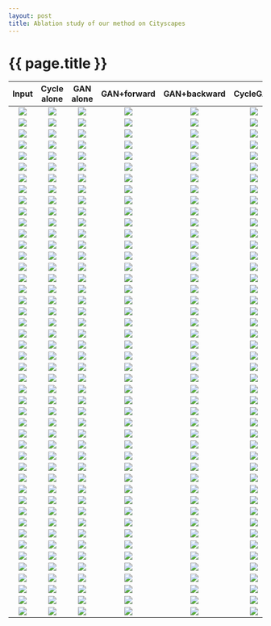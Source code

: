 ```yaml
---
layout: post
title: Ablation study of our method on Cityscapes
---
```

{{ page.title }}
================

| Input | Cycle alone | GAN alone | GAN+forward | GAN+backward | CycleGAN | Ground Truth |
|:---:|:---------:|:----------:|:----------:|:---------:|:----------:|:-------------:|
| ![]({{site.baseurl}}/images/cityscapes-comparison/label2photo/target/images/frankfurt_000001_052120_leftImg8bit.jpg) | ![]({{site.baseurl}}/images/cityscapes-comparison/photo2label/no_gan/images/frankfurt_000001_052120_leftImg8bit.jpg) | ![]({{site.baseurl}}/images/cityscapes-comparison/photo2label/no_cycle/images/frankfurt_000001_052120_leftImg8bit.jpg) | ![]({{site.baseurl}}/images/cityscapes-comparison/photo2label/forward/images/frankfurt_000001_052120_leftImg8bit.jpg) | ![]({{site.baseurl}}/images/cityscapes-comparison/photo2label/backward/images/frankfurt_000001_052120_leftImg8bit.jpg) | ![]({{site.baseurl}}/images/cityscapes-comparison/photo2label/cycle/images/frankfurt_000001_052120_leftImg8bit.jpg) | ![]({{site.baseurl}}/images/cityscapes-comparison/photo2label/target/images/frankfurt_000001_052120_leftImg8bit.jpg) |
| ![]({{site.baseurl}}/images/cityscapes-comparison/photo2label/target/images/frankfurt_000001_052120_leftImg8bit.jpg) | ![]({{site.baseurl}}/images/cityscapes-comparison/label2photo/no_gan/images/frankfurt_000001_052120_leftImg8bit.jpg) | ![]({{site.baseurl}}/images/cityscapes-comparison/label2photo/no_cycle/images/frankfurt_000001_052120_leftImg8bit.jpg) | ![]({{site.baseurl}}/images/cityscapes-comparison/label2photo/forward/images/frankfurt_000001_052120_leftImg8bit.jpg) | ![]({{site.baseurl}}/images/cityscapes-comparison/label2photo/backward/images/frankfurt_000001_052120_leftImg8bit.jpg) | ![]({{site.baseurl}}/images/cityscapes-comparison/label2photo/cycle/images/frankfurt_000001_052120_leftImg8bit.jpg) | ![]({{site.baseurl}}/images/cityscapes-comparison/label2photo/target/images/frankfurt_000001_052120_leftImg8bit.jpg) |
| ![]({{site.baseurl}}/images/cityscapes-comparison/label2photo/target/images/frankfurt_000001_030310_leftImg8bit.jpg) | ![]({{site.baseurl}}/images/cityscapes-comparison/photo2label/no_gan/images/frankfurt_000001_030310_leftImg8bit.jpg) | ![]({{site.baseurl}}/images/cityscapes-comparison/photo2label/no_cycle/images/frankfurt_000001_030310_leftImg8bit.jpg) | ![]({{site.baseurl}}/images/cityscapes-comparison/photo2label/forward/images/frankfurt_000001_030310_leftImg8bit.jpg) | ![]({{site.baseurl}}/images/cityscapes-comparison/photo2label/backward/images/frankfurt_000001_030310_leftImg8bit.jpg) | ![]({{site.baseurl}}/images/cityscapes-comparison/photo2label/cycle/images/frankfurt_000001_030310_leftImg8bit.jpg) | ![]({{site.baseurl}}/images/cityscapes-comparison/photo2label/target/images/frankfurt_000001_030310_leftImg8bit.jpg) |
| ![]({{site.baseurl}}/images/cityscapes-comparison/photo2label/target/images/frankfurt_000001_030310_leftImg8bit.jpg) | ![]({{site.baseurl}}/images/cityscapes-comparison/label2photo/no_gan/images/frankfurt_000001_030310_leftImg8bit.jpg) | ![]({{site.baseurl}}/images/cityscapes-comparison/label2photo/no_cycle/images/frankfurt_000001_030310_leftImg8bit.jpg) | ![]({{site.baseurl}}/images/cityscapes-comparison/label2photo/forward/images/frankfurt_000001_030310_leftImg8bit.jpg) | ![]({{site.baseurl}}/images/cityscapes-comparison/label2photo/backward/images/frankfurt_000001_030310_leftImg8bit.jpg) | ![]({{site.baseurl}}/images/cityscapes-comparison/label2photo/cycle/images/frankfurt_000001_030310_leftImg8bit.jpg) | ![]({{site.baseurl}}/images/cityscapes-comparison/label2photo/target/images/frankfurt_000001_030310_leftImg8bit.jpg) |
| ![]({{site.baseurl}}/images/cityscapes-comparison/label2photo/target/images/frankfurt_000001_056580_leftImg8bit.jpg) | ![]({{site.baseurl}}/images/cityscapes-comparison/photo2label/no_gan/images/frankfurt_000001_056580_leftImg8bit.jpg) | ![]({{site.baseurl}}/images/cityscapes-comparison/photo2label/no_cycle/images/frankfurt_000001_056580_leftImg8bit.jpg) | ![]({{site.baseurl}}/images/cityscapes-comparison/photo2label/forward/images/frankfurt_000001_056580_leftImg8bit.jpg) | ![]({{site.baseurl}}/images/cityscapes-comparison/photo2label/backward/images/frankfurt_000001_056580_leftImg8bit.jpg) | ![]({{site.baseurl}}/images/cityscapes-comparison/photo2label/cycle/images/frankfurt_000001_056580_leftImg8bit.jpg) | ![]({{site.baseurl}}/images/cityscapes-comparison/photo2label/target/images/frankfurt_000001_056580_leftImg8bit.jpg) |
| ![]({{site.baseurl}}/images/cityscapes-comparison/photo2label/target/images/frankfurt_000001_056580_leftImg8bit.jpg) | ![]({{site.baseurl}}/images/cityscapes-comparison/label2photo/no_gan/images/frankfurt_000001_056580_leftImg8bit.jpg) | ![]({{site.baseurl}}/images/cityscapes-comparison/label2photo/no_cycle/images/frankfurt_000001_056580_leftImg8bit.jpg) | ![]({{site.baseurl}}/images/cityscapes-comparison/label2photo/forward/images/frankfurt_000001_056580_leftImg8bit.jpg) | ![]({{site.baseurl}}/images/cityscapes-comparison/label2photo/backward/images/frankfurt_000001_056580_leftImg8bit.jpg) | ![]({{site.baseurl}}/images/cityscapes-comparison/label2photo/cycle/images/frankfurt_000001_056580_leftImg8bit.jpg) | ![]({{site.baseurl}}/images/cityscapes-comparison/label2photo/target/images/frankfurt_000001_056580_leftImg8bit.jpg) |
| ![]({{site.baseurl}}/images/cityscapes-comparison/label2photo/target/images/frankfurt_000001_008200_leftImg8bit.jpg) | ![]({{site.baseurl}}/images/cityscapes-comparison/photo2label/no_gan/images/frankfurt_000001_008200_leftImg8bit.jpg) | ![]({{site.baseurl}}/images/cityscapes-comparison/photo2label/no_cycle/images/frankfurt_000001_008200_leftImg8bit.jpg) | ![]({{site.baseurl}}/images/cityscapes-comparison/photo2label/forward/images/frankfurt_000001_008200_leftImg8bit.jpg) | ![]({{site.baseurl}}/images/cityscapes-comparison/photo2label/backward/images/frankfurt_000001_008200_leftImg8bit.jpg) | ![]({{site.baseurl}}/images/cityscapes-comparison/photo2label/cycle/images/frankfurt_000001_008200_leftImg8bit.jpg) | ![]({{site.baseurl}}/images/cityscapes-comparison/photo2label/target/images/frankfurt_000001_008200_leftImg8bit.jpg) |
| ![]({{site.baseurl}}/images/cityscapes-comparison/photo2label/target/images/frankfurt_000001_008200_leftImg8bit.jpg) | ![]({{site.baseurl}}/images/cityscapes-comparison/label2photo/no_gan/images/frankfurt_000001_008200_leftImg8bit.jpg) | ![]({{site.baseurl}}/images/cityscapes-comparison/label2photo/no_cycle/images/frankfurt_000001_008200_leftImg8bit.jpg) | ![]({{site.baseurl}}/images/cityscapes-comparison/label2photo/forward/images/frankfurt_000001_008200_leftImg8bit.jpg) | ![]({{site.baseurl}}/images/cityscapes-comparison/label2photo/backward/images/frankfurt_000001_008200_leftImg8bit.jpg) | ![]({{site.baseurl}}/images/cityscapes-comparison/label2photo/cycle/images/frankfurt_000001_008200_leftImg8bit.jpg) | ![]({{site.baseurl}}/images/cityscapes-comparison/label2photo/target/images/frankfurt_000001_008200_leftImg8bit.jpg) |
| ![]({{site.baseurl}}/images/cityscapes-comparison/label2photo/target/images/frankfurt_000000_011810_leftImg8bit.jpg) | ![]({{site.baseurl}}/images/cityscapes-comparison/photo2label/no_gan/images/frankfurt_000000_011810_leftImg8bit.jpg) | ![]({{site.baseurl}}/images/cityscapes-comparison/photo2label/no_cycle/images/frankfurt_000000_011810_leftImg8bit.jpg) | ![]({{site.baseurl}}/images/cityscapes-comparison/photo2label/forward/images/frankfurt_000000_011810_leftImg8bit.jpg) | ![]({{site.baseurl}}/images/cityscapes-comparison/photo2label/backward/images/frankfurt_000000_011810_leftImg8bit.jpg) | ![]({{site.baseurl}}/images/cityscapes-comparison/photo2label/cycle/images/frankfurt_000000_011810_leftImg8bit.jpg) | ![]({{site.baseurl}}/images/cityscapes-comparison/photo2label/target/images/frankfurt_000000_011810_leftImg8bit.jpg) |
| ![]({{site.baseurl}}/images/cityscapes-comparison/photo2label/target/images/frankfurt_000000_011810_leftImg8bit.jpg) | ![]({{site.baseurl}}/images/cityscapes-comparison/label2photo/no_gan/images/frankfurt_000000_011810_leftImg8bit.jpg) | ![]({{site.baseurl}}/images/cityscapes-comparison/label2photo/no_cycle/images/frankfurt_000000_011810_leftImg8bit.jpg) | ![]({{site.baseurl}}/images/cityscapes-comparison/label2photo/forward/images/frankfurt_000000_011810_leftImg8bit.jpg) | ![]({{site.baseurl}}/images/cityscapes-comparison/label2photo/backward/images/frankfurt_000000_011810_leftImg8bit.jpg) | ![]({{site.baseurl}}/images/cityscapes-comparison/label2photo/cycle/images/frankfurt_000000_011810_leftImg8bit.jpg) | ![]({{site.baseurl}}/images/cityscapes-comparison/label2photo/target/images/frankfurt_000000_011810_leftImg8bit.jpg) |
| ![]({{site.baseurl}}/images/cityscapes-comparison/label2photo/target/images/frankfurt_000001_080830_leftImg8bit.jpg) | ![]({{site.baseurl}}/images/cityscapes-comparison/photo2label/no_gan/images/frankfurt_000001_080830_leftImg8bit.jpg) | ![]({{site.baseurl}}/images/cityscapes-comparison/photo2label/no_cycle/images/frankfurt_000001_080830_leftImg8bit.jpg) | ![]({{site.baseurl}}/images/cityscapes-comparison/photo2label/forward/images/frankfurt_000001_080830_leftImg8bit.jpg) | ![]({{site.baseurl}}/images/cityscapes-comparison/photo2label/backward/images/frankfurt_000001_080830_leftImg8bit.jpg) | ![]({{site.baseurl}}/images/cityscapes-comparison/photo2label/cycle/images/frankfurt_000001_080830_leftImg8bit.jpg) | ![]({{site.baseurl}}/images/cityscapes-comparison/photo2label/target/images/frankfurt_000001_080830_leftImg8bit.jpg) |
| ![]({{site.baseurl}}/images/cityscapes-comparison/photo2label/target/images/frankfurt_000001_080830_leftImg8bit.jpg) | ![]({{site.baseurl}}/images/cityscapes-comparison/label2photo/no_gan/images/frankfurt_000001_080830_leftImg8bit.jpg) | ![]({{site.baseurl}}/images/cityscapes-comparison/label2photo/no_cycle/images/frankfurt_000001_080830_leftImg8bit.jpg) | ![]({{site.baseurl}}/images/cityscapes-comparison/label2photo/forward/images/frankfurt_000001_080830_leftImg8bit.jpg) | ![]({{site.baseurl}}/images/cityscapes-comparison/label2photo/backward/images/frankfurt_000001_080830_leftImg8bit.jpg) | ![]({{site.baseurl}}/images/cityscapes-comparison/label2photo/cycle/images/frankfurt_000001_080830_leftImg8bit.jpg) | ![]({{site.baseurl}}/images/cityscapes-comparison/label2photo/target/images/frankfurt_000001_080830_leftImg8bit.jpg) |
| ![]({{site.baseurl}}/images/cityscapes-comparison/label2photo/target/images/frankfurt_000001_049770_leftImg8bit.jpg) | ![]({{site.baseurl}}/images/cityscapes-comparison/photo2label/no_gan/images/frankfurt_000001_049770_leftImg8bit.jpg) | ![]({{site.baseurl}}/images/cityscapes-comparison/photo2label/no_cycle/images/frankfurt_000001_049770_leftImg8bit.jpg) | ![]({{site.baseurl}}/images/cityscapes-comparison/photo2label/forward/images/frankfurt_000001_049770_leftImg8bit.jpg) | ![]({{site.baseurl}}/images/cityscapes-comparison/photo2label/backward/images/frankfurt_000001_049770_leftImg8bit.jpg) | ![]({{site.baseurl}}/images/cityscapes-comparison/photo2label/cycle/images/frankfurt_000001_049770_leftImg8bit.jpg) | ![]({{site.baseurl}}/images/cityscapes-comparison/photo2label/target/images/frankfurt_000001_049770_leftImg8bit.jpg) |
| ![]({{site.baseurl}}/images/cityscapes-comparison/photo2label/target/images/frankfurt_000001_049770_leftImg8bit.jpg) | ![]({{site.baseurl}}/images/cityscapes-comparison/label2photo/no_gan/images/frankfurt_000001_049770_leftImg8bit.jpg) | ![]({{site.baseurl}}/images/cityscapes-comparison/label2photo/no_cycle/images/frankfurt_000001_049770_leftImg8bit.jpg) | ![]({{site.baseurl}}/images/cityscapes-comparison/label2photo/forward/images/frankfurt_000001_049770_leftImg8bit.jpg) | ![]({{site.baseurl}}/images/cityscapes-comparison/label2photo/backward/images/frankfurt_000001_049770_leftImg8bit.jpg) | ![]({{site.baseurl}}/images/cityscapes-comparison/label2photo/cycle/images/frankfurt_000001_049770_leftImg8bit.jpg) | ![]({{site.baseurl}}/images/cityscapes-comparison/label2photo/target/images/frankfurt_000001_049770_leftImg8bit.jpg) |
| ![]({{site.baseurl}}/images/cityscapes-comparison/label2photo/target/images/frankfurt_000000_013240_leftImg8bit.jpg) | ![]({{site.baseurl}}/images/cityscapes-comparison/photo2label/no_gan/images/frankfurt_000000_013240_leftImg8bit.jpg) | ![]({{site.baseurl}}/images/cityscapes-comparison/photo2label/no_cycle/images/frankfurt_000000_013240_leftImg8bit.jpg) | ![]({{site.baseurl}}/images/cityscapes-comparison/photo2label/forward/images/frankfurt_000000_013240_leftImg8bit.jpg) | ![]({{site.baseurl}}/images/cityscapes-comparison/photo2label/backward/images/frankfurt_000000_013240_leftImg8bit.jpg) | ![]({{site.baseurl}}/images/cityscapes-comparison/photo2label/cycle/images/frankfurt_000000_013240_leftImg8bit.jpg) | ![]({{site.baseurl}}/images/cityscapes-comparison/photo2label/target/images/frankfurt_000000_013240_leftImg8bit.jpg) |
| ![]({{site.baseurl}}/images/cityscapes-comparison/photo2label/target/images/frankfurt_000000_013240_leftImg8bit.jpg) | ![]({{site.baseurl}}/images/cityscapes-comparison/label2photo/no_gan/images/frankfurt_000000_013240_leftImg8bit.jpg) | ![]({{site.baseurl}}/images/cityscapes-comparison/label2photo/no_cycle/images/frankfurt_000000_013240_leftImg8bit.jpg) | ![]({{site.baseurl}}/images/cityscapes-comparison/label2photo/forward/images/frankfurt_000000_013240_leftImg8bit.jpg) | ![]({{site.baseurl}}/images/cityscapes-comparison/label2photo/backward/images/frankfurt_000000_013240_leftImg8bit.jpg) | ![]({{site.baseurl}}/images/cityscapes-comparison/label2photo/cycle/images/frankfurt_000000_013240_leftImg8bit.jpg) | ![]({{site.baseurl}}/images/cityscapes-comparison/label2photo/target/images/frankfurt_000000_013240_leftImg8bit.jpg) |
| ![]({{site.baseurl}}/images/cityscapes-comparison/label2photo/target/images/frankfurt_000000_020880_leftImg8bit.jpg) | ![]({{site.baseurl}}/images/cityscapes-comparison/photo2label/no_gan/images/frankfurt_000000_020880_leftImg8bit.jpg) | ![]({{site.baseurl}}/images/cityscapes-comparison/photo2label/no_cycle/images/frankfurt_000000_020880_leftImg8bit.jpg) | ![]({{site.baseurl}}/images/cityscapes-comparison/photo2label/forward/images/frankfurt_000000_020880_leftImg8bit.jpg) | ![]({{site.baseurl}}/images/cityscapes-comparison/photo2label/backward/images/frankfurt_000000_020880_leftImg8bit.jpg) | ![]({{site.baseurl}}/images/cityscapes-comparison/photo2label/cycle/images/frankfurt_000000_020880_leftImg8bit.jpg) | ![]({{site.baseurl}}/images/cityscapes-comparison/photo2label/target/images/frankfurt_000000_020880_leftImg8bit.jpg) |
| ![]({{site.baseurl}}/images/cityscapes-comparison/photo2label/target/images/frankfurt_000000_020880_leftImg8bit.jpg) | ![]({{site.baseurl}}/images/cityscapes-comparison/label2photo/no_gan/images/frankfurt_000000_020880_leftImg8bit.jpg) | ![]({{site.baseurl}}/images/cityscapes-comparison/label2photo/no_cycle/images/frankfurt_000000_020880_leftImg8bit.jpg) | ![]({{site.baseurl}}/images/cityscapes-comparison/label2photo/forward/images/frankfurt_000000_020880_leftImg8bit.jpg) | ![]({{site.baseurl}}/images/cityscapes-comparison/label2photo/backward/images/frankfurt_000000_020880_leftImg8bit.jpg) | ![]({{site.baseurl}}/images/cityscapes-comparison/label2photo/cycle/images/frankfurt_000000_020880_leftImg8bit.jpg) | ![]({{site.baseurl}}/images/cityscapes-comparison/label2photo/target/images/frankfurt_000000_020880_leftImg8bit.jpg) |
| ![]({{site.baseurl}}/images/cityscapes-comparison/label2photo/target/images/frankfurt_000001_010830_leftImg8bit.jpg) | ![]({{site.baseurl}}/images/cityscapes-comparison/photo2label/no_gan/images/frankfurt_000001_010830_leftImg8bit.jpg) | ![]({{site.baseurl}}/images/cityscapes-comparison/photo2label/no_cycle/images/frankfurt_000001_010830_leftImg8bit.jpg) | ![]({{site.baseurl}}/images/cityscapes-comparison/photo2label/forward/images/frankfurt_000001_010830_leftImg8bit.jpg) | ![]({{site.baseurl}}/images/cityscapes-comparison/photo2label/backward/images/frankfurt_000001_010830_leftImg8bit.jpg) | ![]({{site.baseurl}}/images/cityscapes-comparison/photo2label/cycle/images/frankfurt_000001_010830_leftImg8bit.jpg) | ![]({{site.baseurl}}/images/cityscapes-comparison/photo2label/target/images/frankfurt_000001_010830_leftImg8bit.jpg) |
| ![]({{site.baseurl}}/images/cityscapes-comparison/photo2label/target/images/frankfurt_000001_010830_leftImg8bit.jpg) | ![]({{site.baseurl}}/images/cityscapes-comparison/label2photo/no_gan/images/frankfurt_000001_010830_leftImg8bit.jpg) | ![]({{site.baseurl}}/images/cityscapes-comparison/label2photo/no_cycle/images/frankfurt_000001_010830_leftImg8bit.jpg) | ![]({{site.baseurl}}/images/cityscapes-comparison/label2photo/forward/images/frankfurt_000001_010830_leftImg8bit.jpg) | ![]({{site.baseurl}}/images/cityscapes-comparison/label2photo/backward/images/frankfurt_000001_010830_leftImg8bit.jpg) | ![]({{site.baseurl}}/images/cityscapes-comparison/label2photo/cycle/images/frankfurt_000001_010830_leftImg8bit.jpg) | ![]({{site.baseurl}}/images/cityscapes-comparison/label2photo/target/images/frankfurt_000001_010830_leftImg8bit.jpg) |
| ![]({{site.baseurl}}/images/cityscapes-comparison/label2photo/target/images/frankfurt_000001_010600_leftImg8bit.jpg) | ![]({{site.baseurl}}/images/cityscapes-comparison/photo2label/no_gan/images/frankfurt_000001_010600_leftImg8bit.jpg) | ![]({{site.baseurl}}/images/cityscapes-comparison/photo2label/no_cycle/images/frankfurt_000001_010600_leftImg8bit.jpg) | ![]({{site.baseurl}}/images/cityscapes-comparison/photo2label/forward/images/frankfurt_000001_010600_leftImg8bit.jpg) | ![]({{site.baseurl}}/images/cityscapes-comparison/photo2label/backward/images/frankfurt_000001_010600_leftImg8bit.jpg) | ![]({{site.baseurl}}/images/cityscapes-comparison/photo2label/cycle/images/frankfurt_000001_010600_leftImg8bit.jpg) | ![]({{site.baseurl}}/images/cityscapes-comparison/photo2label/target/images/frankfurt_000001_010600_leftImg8bit.jpg) |
| ![]({{site.baseurl}}/images/cityscapes-comparison/photo2label/target/images/frankfurt_000001_010600_leftImg8bit.jpg) | ![]({{site.baseurl}}/images/cityscapes-comparison/label2photo/no_gan/images/frankfurt_000001_010600_leftImg8bit.jpg) | ![]({{site.baseurl}}/images/cityscapes-comparison/label2photo/no_cycle/images/frankfurt_000001_010600_leftImg8bit.jpg) | ![]({{site.baseurl}}/images/cityscapes-comparison/label2photo/forward/images/frankfurt_000001_010600_leftImg8bit.jpg) | ![]({{site.baseurl}}/images/cityscapes-comparison/label2photo/backward/images/frankfurt_000001_010600_leftImg8bit.jpg) | ![]({{site.baseurl}}/images/cityscapes-comparison/label2photo/cycle/images/frankfurt_000001_010600_leftImg8bit.jpg) | ![]({{site.baseurl}}/images/cityscapes-comparison/label2photo/target/images/frankfurt_000001_010600_leftImg8bit.jpg) |
| ![]({{site.baseurl}}/images/cityscapes-comparison/label2photo/target/images/frankfurt_000001_029600_leftImg8bit.jpg) | ![]({{site.baseurl}}/images/cityscapes-comparison/photo2label/no_gan/images/frankfurt_000001_029600_leftImg8bit.jpg) | ![]({{site.baseurl}}/images/cityscapes-comparison/photo2label/no_cycle/images/frankfurt_000001_029600_leftImg8bit.jpg) | ![]({{site.baseurl}}/images/cityscapes-comparison/photo2label/forward/images/frankfurt_000001_029600_leftImg8bit.jpg) | ![]({{site.baseurl}}/images/cityscapes-comparison/photo2label/backward/images/frankfurt_000001_029600_leftImg8bit.jpg) | ![]({{site.baseurl}}/images/cityscapes-comparison/photo2label/cycle/images/frankfurt_000001_029600_leftImg8bit.jpg) | ![]({{site.baseurl}}/images/cityscapes-comparison/photo2label/target/images/frankfurt_000001_029600_leftImg8bit.jpg) |
| ![]({{site.baseurl}}/images/cityscapes-comparison/photo2label/target/images/frankfurt_000001_029600_leftImg8bit.jpg) | ![]({{site.baseurl}}/images/cityscapes-comparison/label2photo/no_gan/images/frankfurt_000001_029600_leftImg8bit.jpg) | ![]({{site.baseurl}}/images/cityscapes-comparison/label2photo/no_cycle/images/frankfurt_000001_029600_leftImg8bit.jpg) | ![]({{site.baseurl}}/images/cityscapes-comparison/label2photo/forward/images/frankfurt_000001_029600_leftImg8bit.jpg) | ![]({{site.baseurl}}/images/cityscapes-comparison/label2photo/backward/images/frankfurt_000001_029600_leftImg8bit.jpg) | ![]({{site.baseurl}}/images/cityscapes-comparison/label2photo/cycle/images/frankfurt_000001_029600_leftImg8bit.jpg) | ![]({{site.baseurl}}/images/cityscapes-comparison/label2photo/target/images/frankfurt_000001_029600_leftImg8bit.jpg) |
| ![]({{site.baseurl}}/images/cityscapes-comparison/label2photo/target/images/frankfurt_000001_065850_leftImg8bit.jpg) | ![]({{site.baseurl}}/images/cityscapes-comparison/photo2label/no_gan/images/frankfurt_000001_065850_leftImg8bit.jpg) | ![]({{site.baseurl}}/images/cityscapes-comparison/photo2label/no_cycle/images/frankfurt_000001_065850_leftImg8bit.jpg) | ![]({{site.baseurl}}/images/cityscapes-comparison/photo2label/forward/images/frankfurt_000001_065850_leftImg8bit.jpg) | ![]({{site.baseurl}}/images/cityscapes-comparison/photo2label/backward/images/frankfurt_000001_065850_leftImg8bit.jpg) | ![]({{site.baseurl}}/images/cityscapes-comparison/photo2label/cycle/images/frankfurt_000001_065850_leftImg8bit.jpg) | ![]({{site.baseurl}}/images/cityscapes-comparison/photo2label/target/images/frankfurt_000001_065850_leftImg8bit.jpg) |
| ![]({{site.baseurl}}/images/cityscapes-comparison/photo2label/target/images/frankfurt_000001_065850_leftImg8bit.jpg) | ![]({{site.baseurl}}/images/cityscapes-comparison/label2photo/no_gan/images/frankfurt_000001_065850_leftImg8bit.jpg) | ![]({{site.baseurl}}/images/cityscapes-comparison/label2photo/no_cycle/images/frankfurt_000001_065850_leftImg8bit.jpg) | ![]({{site.baseurl}}/images/cityscapes-comparison/label2photo/forward/images/frankfurt_000001_065850_leftImg8bit.jpg) | ![]({{site.baseurl}}/images/cityscapes-comparison/label2photo/backward/images/frankfurt_000001_065850_leftImg8bit.jpg) | ![]({{site.baseurl}}/images/cityscapes-comparison/label2photo/cycle/images/frankfurt_000001_065850_leftImg8bit.jpg) | ![]({{site.baseurl}}/images/cityscapes-comparison/label2photo/target/images/frankfurt_000001_065850_leftImg8bit.jpg) |
| ![]({{site.baseurl}}/images/cityscapes-comparison/label2photo/target/images/frankfurt_000000_014480_leftImg8bit.jpg) | ![]({{site.baseurl}}/images/cityscapes-comparison/photo2label/no_gan/images/frankfurt_000000_014480_leftImg8bit.jpg) | ![]({{site.baseurl}}/images/cityscapes-comparison/photo2label/no_cycle/images/frankfurt_000000_014480_leftImg8bit.jpg) | ![]({{site.baseurl}}/images/cityscapes-comparison/photo2label/forward/images/frankfurt_000000_014480_leftImg8bit.jpg) | ![]({{site.baseurl}}/images/cityscapes-comparison/photo2label/backward/images/frankfurt_000000_014480_leftImg8bit.jpg) | ![]({{site.baseurl}}/images/cityscapes-comparison/photo2label/cycle/images/frankfurt_000000_014480_leftImg8bit.jpg) | ![]({{site.baseurl}}/images/cityscapes-comparison/photo2label/target/images/frankfurt_000000_014480_leftImg8bit.jpg) |
| ![]({{site.baseurl}}/images/cityscapes-comparison/photo2label/target/images/frankfurt_000000_014480_leftImg8bit.jpg) | ![]({{site.baseurl}}/images/cityscapes-comparison/label2photo/no_gan/images/frankfurt_000000_014480_leftImg8bit.jpg) | ![]({{site.baseurl}}/images/cityscapes-comparison/label2photo/no_cycle/images/frankfurt_000000_014480_leftImg8bit.jpg) | ![]({{site.baseurl}}/images/cityscapes-comparison/label2photo/forward/images/frankfurt_000000_014480_leftImg8bit.jpg) | ![]({{site.baseurl}}/images/cityscapes-comparison/label2photo/backward/images/frankfurt_000000_014480_leftImg8bit.jpg) | ![]({{site.baseurl}}/images/cityscapes-comparison/label2photo/cycle/images/frankfurt_000000_014480_leftImg8bit.jpg) | ![]({{site.baseurl}}/images/cityscapes-comparison/label2photo/target/images/frankfurt_000000_014480_leftImg8bit.jpg) |
| ![]({{site.baseurl}}/images/cityscapes-comparison/label2photo/target/images/frankfurt_000001_028590_leftImg8bit.jpg) | ![]({{site.baseurl}}/images/cityscapes-comparison/photo2label/no_gan/images/frankfurt_000001_028590_leftImg8bit.jpg) | ![]({{site.baseurl}}/images/cityscapes-comparison/photo2label/no_cycle/images/frankfurt_000001_028590_leftImg8bit.jpg) | ![]({{site.baseurl}}/images/cityscapes-comparison/photo2label/forward/images/frankfurt_000001_028590_leftImg8bit.jpg) | ![]({{site.baseurl}}/images/cityscapes-comparison/photo2label/backward/images/frankfurt_000001_028590_leftImg8bit.jpg) | ![]({{site.baseurl}}/images/cityscapes-comparison/photo2label/cycle/images/frankfurt_000001_028590_leftImg8bit.jpg) | ![]({{site.baseurl}}/images/cityscapes-comparison/photo2label/target/images/frankfurt_000001_028590_leftImg8bit.jpg) |
| ![]({{site.baseurl}}/images/cityscapes-comparison/photo2label/target/images/frankfurt_000001_028590_leftImg8bit.jpg) | ![]({{site.baseurl}}/images/cityscapes-comparison/label2photo/no_gan/images/frankfurt_000001_028590_leftImg8bit.jpg) | ![]({{site.baseurl}}/images/cityscapes-comparison/label2photo/no_cycle/images/frankfurt_000001_028590_leftImg8bit.jpg) | ![]({{site.baseurl}}/images/cityscapes-comparison/label2photo/forward/images/frankfurt_000001_028590_leftImg8bit.jpg) | ![]({{site.baseurl}}/images/cityscapes-comparison/label2photo/backward/images/frankfurt_000001_028590_leftImg8bit.jpg) | ![]({{site.baseurl}}/images/cityscapes-comparison/label2photo/cycle/images/frankfurt_000001_028590_leftImg8bit.jpg) | ![]({{site.baseurl}}/images/cityscapes-comparison/label2photo/target/images/frankfurt_000001_028590_leftImg8bit.jpg) |
| ![]({{site.baseurl}}/images/cityscapes-comparison/label2photo/target/images/frankfurt_000001_065160_leftImg8bit.jpg) | ![]({{site.baseurl}}/images/cityscapes-comparison/photo2label/no_gan/images/frankfurt_000001_065160_leftImg8bit.jpg) | ![]({{site.baseurl}}/images/cityscapes-comparison/photo2label/no_cycle/images/frankfurt_000001_065160_leftImg8bit.jpg) | ![]({{site.baseurl}}/images/cityscapes-comparison/photo2label/forward/images/frankfurt_000001_065160_leftImg8bit.jpg) | ![]({{site.baseurl}}/images/cityscapes-comparison/photo2label/backward/images/frankfurt_000001_065160_leftImg8bit.jpg) | ![]({{site.baseurl}}/images/cityscapes-comparison/photo2label/cycle/images/frankfurt_000001_065160_leftImg8bit.jpg) | ![]({{site.baseurl}}/images/cityscapes-comparison/photo2label/target/images/frankfurt_000001_065160_leftImg8bit.jpg) |
| ![]({{site.baseurl}}/images/cityscapes-comparison/photo2label/target/images/frankfurt_000001_065160_leftImg8bit.jpg) | ![]({{site.baseurl}}/images/cityscapes-comparison/label2photo/no_gan/images/frankfurt_000001_065160_leftImg8bit.jpg) | ![]({{site.baseurl}}/images/cityscapes-comparison/label2photo/no_cycle/images/frankfurt_000001_065160_leftImg8bit.jpg) | ![]({{site.baseurl}}/images/cityscapes-comparison/label2photo/forward/images/frankfurt_000001_065160_leftImg8bit.jpg) | ![]({{site.baseurl}}/images/cityscapes-comparison/label2photo/backward/images/frankfurt_000001_065160_leftImg8bit.jpg) | ![]({{site.baseurl}}/images/cityscapes-comparison/label2photo/cycle/images/frankfurt_000001_065160_leftImg8bit.jpg) | ![]({{site.baseurl}}/images/cityscapes-comparison/label2photo/target/images/frankfurt_000001_065160_leftImg8bit.jpg) |
| ![]({{site.baseurl}}/images/cityscapes-comparison/label2photo/target/images/frankfurt_000001_062250_leftImg8bit.jpg) | ![]({{site.baseurl}}/images/cityscapes-comparison/photo2label/no_gan/images/frankfurt_000001_062250_leftImg8bit.jpg) | ![]({{site.baseurl}}/images/cityscapes-comparison/photo2label/no_cycle/images/frankfurt_000001_062250_leftImg8bit.jpg) | ![]({{site.baseurl}}/images/cityscapes-comparison/photo2label/forward/images/frankfurt_000001_062250_leftImg8bit.jpg) | ![]({{site.baseurl}}/images/cityscapes-comparison/photo2label/backward/images/frankfurt_000001_062250_leftImg8bit.jpg) | ![]({{site.baseurl}}/images/cityscapes-comparison/photo2label/cycle/images/frankfurt_000001_062250_leftImg8bit.jpg) | ![]({{site.baseurl}}/images/cityscapes-comparison/photo2label/target/images/frankfurt_000001_062250_leftImg8bit.jpg) |
| ![]({{site.baseurl}}/images/cityscapes-comparison/photo2label/target/images/frankfurt_000001_062250_leftImg8bit.jpg) | ![]({{site.baseurl}}/images/cityscapes-comparison/label2photo/no_gan/images/frankfurt_000001_062250_leftImg8bit.jpg) | ![]({{site.baseurl}}/images/cityscapes-comparison/label2photo/no_cycle/images/frankfurt_000001_062250_leftImg8bit.jpg) | ![]({{site.baseurl}}/images/cityscapes-comparison/label2photo/forward/images/frankfurt_000001_062250_leftImg8bit.jpg) | ![]({{site.baseurl}}/images/cityscapes-comparison/label2photo/backward/images/frankfurt_000001_062250_leftImg8bit.jpg) | ![]({{site.baseurl}}/images/cityscapes-comparison/label2photo/cycle/images/frankfurt_000001_062250_leftImg8bit.jpg) | ![]({{site.baseurl}}/images/cityscapes-comparison/label2photo/target/images/frankfurt_000001_062250_leftImg8bit.jpg) |
| ![]({{site.baseurl}}/images/cityscapes-comparison/label2photo/target/images/frankfurt_000001_005410_leftImg8bit.jpg) | ![]({{site.baseurl}}/images/cityscapes-comparison/photo2label/no_gan/images/frankfurt_000001_005410_leftImg8bit.jpg) | ![]({{site.baseurl}}/images/cityscapes-comparison/photo2label/no_cycle/images/frankfurt_000001_005410_leftImg8bit.jpg) | ![]({{site.baseurl}}/images/cityscapes-comparison/photo2label/forward/images/frankfurt_000001_005410_leftImg8bit.jpg) | ![]({{site.baseurl}}/images/cityscapes-comparison/photo2label/backward/images/frankfurt_000001_005410_leftImg8bit.jpg) | ![]({{site.baseurl}}/images/cityscapes-comparison/photo2label/cycle/images/frankfurt_000001_005410_leftImg8bit.jpg) | ![]({{site.baseurl}}/images/cityscapes-comparison/photo2label/target/images/frankfurt_000001_005410_leftImg8bit.jpg) |
| ![]({{site.baseurl}}/images/cityscapes-comparison/photo2label/target/images/frankfurt_000001_005410_leftImg8bit.jpg) | ![]({{site.baseurl}}/images/cityscapes-comparison/label2photo/no_gan/images/frankfurt_000001_005410_leftImg8bit.jpg) | ![]({{site.baseurl}}/images/cityscapes-comparison/label2photo/no_cycle/images/frankfurt_000001_005410_leftImg8bit.jpg) | ![]({{site.baseurl}}/images/cityscapes-comparison/label2photo/forward/images/frankfurt_000001_005410_leftImg8bit.jpg) | ![]({{site.baseurl}}/images/cityscapes-comparison/label2photo/backward/images/frankfurt_000001_005410_leftImg8bit.jpg) | ![]({{site.baseurl}}/images/cityscapes-comparison/label2photo/cycle/images/frankfurt_000001_005410_leftImg8bit.jpg) | ![]({{site.baseurl}}/images/cityscapes-comparison/label2photo/target/images/frankfurt_000001_005410_leftImg8bit.jpg) |
| ![]({{site.baseurl}}/images/cityscapes-comparison/label2photo/target/images/frankfurt_000001_054640_leftImg8bit.jpg) | ![]({{site.baseurl}}/images/cityscapes-comparison/photo2label/no_gan/images/frankfurt_000001_054640_leftImg8bit.jpg) | ![]({{site.baseurl}}/images/cityscapes-comparison/photo2label/no_cycle/images/frankfurt_000001_054640_leftImg8bit.jpg) | ![]({{site.baseurl}}/images/cityscapes-comparison/photo2label/forward/images/frankfurt_000001_054640_leftImg8bit.jpg) | ![]({{site.baseurl}}/images/cityscapes-comparison/photo2label/backward/images/frankfurt_000001_054640_leftImg8bit.jpg) | ![]({{site.baseurl}}/images/cityscapes-comparison/photo2label/cycle/images/frankfurt_000001_054640_leftImg8bit.jpg) | ![]({{site.baseurl}}/images/cityscapes-comparison/photo2label/target/images/frankfurt_000001_054640_leftImg8bit.jpg) |
| ![]({{site.baseurl}}/images/cityscapes-comparison/photo2label/target/images/frankfurt_000001_054640_leftImg8bit.jpg) | ![]({{site.baseurl}}/images/cityscapes-comparison/label2photo/no_gan/images/frankfurt_000001_054640_leftImg8bit.jpg) | ![]({{site.baseurl}}/images/cityscapes-comparison/label2photo/no_cycle/images/frankfurt_000001_054640_leftImg8bit.jpg) | ![]({{site.baseurl}}/images/cityscapes-comparison/label2photo/forward/images/frankfurt_000001_054640_leftImg8bit.jpg) | ![]({{site.baseurl}}/images/cityscapes-comparison/label2photo/backward/images/frankfurt_000001_054640_leftImg8bit.jpg) | ![]({{site.baseurl}}/images/cityscapes-comparison/label2photo/cycle/images/frankfurt_000001_054640_leftImg8bit.jpg) | ![]({{site.baseurl}}/images/cityscapes-comparison/label2photo/target/images/frankfurt_000001_054640_leftImg8bit.jpg) |
| ![]({{site.baseurl}}/images/cityscapes-comparison/label2photo/target/images/frankfurt_000000_003920_leftImg8bit.jpg) | ![]({{site.baseurl}}/images/cityscapes-comparison/photo2label/no_gan/images/frankfurt_000000_003920_leftImg8bit.jpg) | ![]({{site.baseurl}}/images/cityscapes-comparison/photo2label/no_cycle/images/frankfurt_000000_003920_leftImg8bit.jpg) | ![]({{site.baseurl}}/images/cityscapes-comparison/photo2label/forward/images/frankfurt_000000_003920_leftImg8bit.jpg) | ![]({{site.baseurl}}/images/cityscapes-comparison/photo2label/backward/images/frankfurt_000000_003920_leftImg8bit.jpg) | ![]({{site.baseurl}}/images/cityscapes-comparison/photo2label/cycle/images/frankfurt_000000_003920_leftImg8bit.jpg) | ![]({{site.baseurl}}/images/cityscapes-comparison/photo2label/target/images/frankfurt_000000_003920_leftImg8bit.jpg) |
| ![]({{site.baseurl}}/images/cityscapes-comparison/photo2label/target/images/frankfurt_000000_003920_leftImg8bit.jpg) | ![]({{site.baseurl}}/images/cityscapes-comparison/label2photo/no_gan/images/frankfurt_000000_003920_leftImg8bit.jpg) | ![]({{site.baseurl}}/images/cityscapes-comparison/label2photo/no_cycle/images/frankfurt_000000_003920_leftImg8bit.jpg) | ![]({{site.baseurl}}/images/cityscapes-comparison/label2photo/forward/images/frankfurt_000000_003920_leftImg8bit.jpg) | ![]({{site.baseurl}}/images/cityscapes-comparison/label2photo/backward/images/frankfurt_000000_003920_leftImg8bit.jpg) | ![]({{site.baseurl}}/images/cityscapes-comparison/label2photo/cycle/images/frankfurt_000000_003920_leftImg8bit.jpg) | ![]({{site.baseurl}}/images/cityscapes-comparison/label2photo/target/images/frankfurt_000000_003920_leftImg8bit.jpg) |
| ![]({{site.baseurl}}/images/cityscapes-comparison/label2photo/target/images/frankfurt_000001_064130_leftImg8bit.jpg) | ![]({{site.baseurl}}/images/cityscapes-comparison/photo2label/no_gan/images/frankfurt_000001_064130_leftImg8bit.jpg) | ![]({{site.baseurl}}/images/cityscapes-comparison/photo2label/no_cycle/images/frankfurt_000001_064130_leftImg8bit.jpg) | ![]({{site.baseurl}}/images/cityscapes-comparison/photo2label/forward/images/frankfurt_000001_064130_leftImg8bit.jpg) | ![]({{site.baseurl}}/images/cityscapes-comparison/photo2label/backward/images/frankfurt_000001_064130_leftImg8bit.jpg) | ![]({{site.baseurl}}/images/cityscapes-comparison/photo2label/cycle/images/frankfurt_000001_064130_leftImg8bit.jpg) | ![]({{site.baseurl}}/images/cityscapes-comparison/photo2label/target/images/frankfurt_000001_064130_leftImg8bit.jpg) |
| ![]({{site.baseurl}}/images/cityscapes-comparison/photo2label/target/images/frankfurt_000001_064130_leftImg8bit.jpg) | ![]({{site.baseurl}}/images/cityscapes-comparison/label2photo/no_gan/images/frankfurt_000001_064130_leftImg8bit.jpg) | ![]({{site.baseurl}}/images/cityscapes-comparison/label2photo/no_cycle/images/frankfurt_000001_064130_leftImg8bit.jpg) | ![]({{site.baseurl}}/images/cityscapes-comparison/label2photo/forward/images/frankfurt_000001_064130_leftImg8bit.jpg) | ![]({{site.baseurl}}/images/cityscapes-comparison/label2photo/backward/images/frankfurt_000001_064130_leftImg8bit.jpg) | ![]({{site.baseurl}}/images/cityscapes-comparison/label2photo/cycle/images/frankfurt_000001_064130_leftImg8bit.jpg) | ![]({{site.baseurl}}/images/cityscapes-comparison/label2photo/target/images/frankfurt_000001_064130_leftImg8bit.jpg) |
| ![]({{site.baseurl}}/images/cityscapes-comparison/label2photo/target/images/frankfurt_000001_012870_leftImg8bit.jpg) | ![]({{site.baseurl}}/images/cityscapes-comparison/photo2label/no_gan/images/frankfurt_000001_012870_leftImg8bit.jpg) | ![]({{site.baseurl}}/images/cityscapes-comparison/photo2label/no_cycle/images/frankfurt_000001_012870_leftImg8bit.jpg) | ![]({{site.baseurl}}/images/cityscapes-comparison/photo2label/forward/images/frankfurt_000001_012870_leftImg8bit.jpg) | ![]({{site.baseurl}}/images/cityscapes-comparison/photo2label/backward/images/frankfurt_000001_012870_leftImg8bit.jpg) | ![]({{site.baseurl}}/images/cityscapes-comparison/photo2label/cycle/images/frankfurt_000001_012870_leftImg8bit.jpg) | ![]({{site.baseurl}}/images/cityscapes-comparison/photo2label/target/images/frankfurt_000001_012870_leftImg8bit.jpg) |
| ![]({{site.baseurl}}/images/cityscapes-comparison/photo2label/target/images/frankfurt_000001_012870_leftImg8bit.jpg) | ![]({{site.baseurl}}/images/cityscapes-comparison/label2photo/no_gan/images/frankfurt_000001_012870_leftImg8bit.jpg) | ![]({{site.baseurl}}/images/cityscapes-comparison/label2photo/no_cycle/images/frankfurt_000001_012870_leftImg8bit.jpg) | ![]({{site.baseurl}}/images/cityscapes-comparison/label2photo/forward/images/frankfurt_000001_012870_leftImg8bit.jpg) | ![]({{site.baseurl}}/images/cityscapes-comparison/label2photo/backward/images/frankfurt_000001_012870_leftImg8bit.jpg) | ![]({{site.baseurl}}/images/cityscapes-comparison/label2photo/cycle/images/frankfurt_000001_012870_leftImg8bit.jpg) | ![]({{site.baseurl}}/images/cityscapes-comparison/label2photo/target/images/frankfurt_000001_012870_leftImg8bit.jpg) |
| ![]({{site.baseurl}}/images/cityscapes-comparison/label2photo/target/images/frankfurt_000001_013710_leftImg8bit.jpg) | ![]({{site.baseurl}}/images/cityscapes-comparison/photo2label/no_gan/images/frankfurt_000001_013710_leftImg8bit.jpg) | ![]({{site.baseurl}}/images/cityscapes-comparison/photo2label/no_cycle/images/frankfurt_000001_013710_leftImg8bit.jpg) | ![]({{site.baseurl}}/images/cityscapes-comparison/photo2label/forward/images/frankfurt_000001_013710_leftImg8bit.jpg) | ![]({{site.baseurl}}/images/cityscapes-comparison/photo2label/backward/images/frankfurt_000001_013710_leftImg8bit.jpg) | ![]({{site.baseurl}}/images/cityscapes-comparison/photo2label/cycle/images/frankfurt_000001_013710_leftImg8bit.jpg) | ![]({{site.baseurl}}/images/cityscapes-comparison/photo2label/target/images/frankfurt_000001_013710_leftImg8bit.jpg) |
| ![]({{site.baseurl}}/images/cityscapes-comparison/photo2label/target/images/frankfurt_000001_013710_leftImg8bit.jpg) | ![]({{site.baseurl}}/images/cityscapes-comparison/label2photo/no_gan/images/frankfurt_000001_013710_leftImg8bit.jpg) | ![]({{site.baseurl}}/images/cityscapes-comparison/label2photo/no_cycle/images/frankfurt_000001_013710_leftImg8bit.jpg) | ![]({{site.baseurl}}/images/cityscapes-comparison/label2photo/forward/images/frankfurt_000001_013710_leftImg8bit.jpg) | ![]({{site.baseurl}}/images/cityscapes-comparison/label2photo/backward/images/frankfurt_000001_013710_leftImg8bit.jpg) | ![]({{site.baseurl}}/images/cityscapes-comparison/label2photo/cycle/images/frankfurt_000001_013710_leftImg8bit.jpg) | ![]({{site.baseurl}}/images/cityscapes-comparison/label2photo/target/images/frankfurt_000001_013710_leftImg8bit.jpg) |
